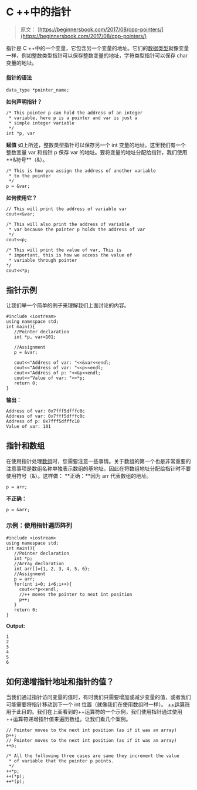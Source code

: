 # C ++中的指针

> 原文： [https://beginnersbook.com/2017/08/cpp-pointers/](https://beginnersbook.com/2017/08/cpp-pointers/)

指针是 C ++中的一个变量，它包含另一个变量的地址。它们的[数据类型](https://beginnersbook.com/2017/08/cpp-data-types/)就像变量一样，例如整数类型指针可以保存整数变量的地址，字符类型指针可以保存 char 变量的地址。

#### 指针的语法

```
data_type *pointer_name;
```

**如何声明指针？**

```
/* This pointer p can hold the address of an integer 
 * variable, here p is a pointer and var is just a
 * simple integer variable
 */
int *p, var
```

**赋值**
如上所述，整数类型指针可以保存另一个 int 变量的地址。这里我们有一个整数变量 var 和指针 p 保存 var 的地址。要将变量的地址分配给指针，我们使用**&符号**（&amp;）。

```
/* This is how you assign the address of another variable
 * to the pointer
 */
p = &var;
```

**如何使用它？**

```
// This will print the address of variable var
cout<<&var;    

/* This will also print the address of variable
 * var because the pointer p holds the address of var
 */
cout<<p;    

/* This will print the value of var, This is 
 * important, this is how we access the value of
 * variable through pointer
*/
cout<<*p; 

```

## 指针示例

让我们举一个简单的例子来理解我们上面讨论的内容。

```
#include <iostream>
using namespace std;
int main(){
   //Pointer declaration
   int *p, var=101;

   //Assignment
   p = &var;

   cout<<"Address of var: "<<&var<<endl;
   cout<<"Address of var: "<<p<<endl;
   cout<<"Address of p: "<<&p<<endl;
   cout<<"Value of var: "<<*p;
   return 0;
}
```

**输出：**

```
Address of var: 0x7fff5dfffc0c
Address of var: 0x7fff5dfffc0c
Address of p: 0x7fff5dfffc10
Value of var: 101
```

## 指针和数组

在使用指针处理[数组](https://beginnersbook.com/2017/08/cpp-arrays/)时，您需要注意一些事情。关于数组的第一个也是非常重要的注意事项是数组名称单独表示数组的基地址，因此在将数组地址分配给指针时不要使用符号（&amp;）。这样做：
**正确：**因为 arr 代表数组的地址。

```
p = arr;
```

**不正确：**

```
p = &arr;
```

### 示例：使用指针遍历阵列

```
#include <iostream>
using namespace std;
int main(){
   //Pointer declaration
   int *p;
   //Array declaration
   int arr[]={1, 2, 3, 4, 5, 6};
   //Assignment
   p = arr;
   for(int i=0; i<6;i++){
     cout<<*p<<endl;
     //++ moves the pointer to next int position
     p++;
   }
   return 0;
}
```

**Output:**

```
1
2
3
4
5
6

```

## 如何递增指针地址和指针的值？

当我们通过指针访问变量的值时，有时我们只需要增加或减少变量的值，或者我们可能需要将指针移动到下一个 int 位置（就像我们在使用数组时一样）。 [++运算符](https://beginnersbook.com/2017/08/cpp-operators/)用于此目的。我们在上面看到的++运算符的一个示例，我们使用指针通过使用++运算符递增指针值来遍历数组。让我们看几个案例。

```
// Pointer moves to the next int position (as if it was an array)
p++; 
// Pointer moves to the next int position (as if it was an array)   
++p;   

/* All the following three cases are same they increment the value 
 * of variable that the pointer p points.
 */
++*p;   
++(*p); 
++*(p); 

```